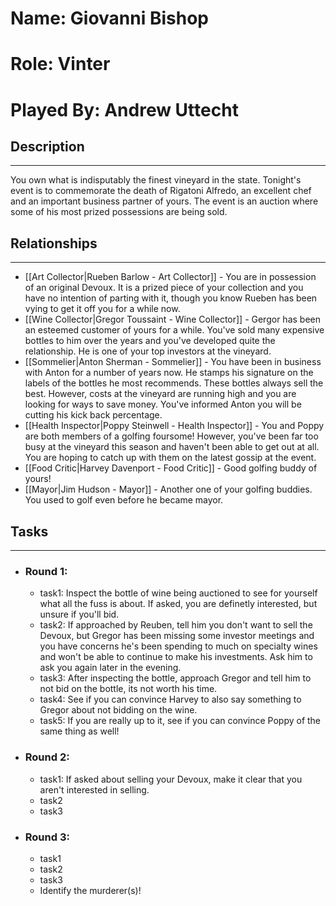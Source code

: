 # Name: Giovanni Bishop
# Role: Vinter
# Played By: Andrew Uttecht

## Description
---
You own what is indisputably the finest vineyard in the state. Tonight's event is to commemorate the death of Rigatoni Alfredo, an excellent chef and an important business partner of yours. The event is an auction where some of his most prized possessions are being sold.

## Relationships
---
- [[Art Collector|Rueben Barlow - Art Collector]]  - You are in possession of an original Devoux. It is a prized piece of your collection and you have no intention of parting with it, though you know Rueben has been vying to get it off you for a while now.
- [[Wine Collector|Gregor Toussaint - Wine Collector]] - Gergor has been an esteemed customer of yours for a while. You've sold many expensive bottles to him over the years and you've developed quite the relationship. He is one of your top investors at the vineyard.
- [[Sommelier|Anton Sherman - Sommelier]] - You have been in business with Anton for a number of years now. He stamps his signature on the labels of the bottles he most recommends. These bottles always sell the best. However, costs at the vineyard are running high and you are looking for ways to save money. You've informed Anton you will be cutting his kick back percentage.
- [[Health Inspector|Poppy Steinwell - Health Inspector]] - You and Poppy are both members of a golfing foursome!  However, you've been far too busy at the vineyard this season and haven't been able to get out at all. You are hoping to catch up with them on the latest gossip at the event.
- [[Food Critic|Harvey Davenport - Food Critic]] - Good golfing buddy of yours! 
- [[Mayor|Jim Hudson - Mayor]] - Another one of your golfing buddies. You used to golf even before he became mayor.

## Tasks
___
- ### Round 1: 
	- task1:  Inspect the bottle of wine being auctioned to see for yourself what all the fuss is about. If asked, you are definetly interested, but unsure if you'll bid.
	- task2: If approached by Reuben, tell him you don't want to sell the Devoux, but Gregor has been missing some investor meetings and you have concerns he's been spending to much on specialty wines and won't be able to continue to make his investments. Ask him to ask you again later in the evening.
	- task3:  After inspecting the bottle, approach Gregor and tell him to not bid on the bottle, its not worth his time.
	- task4: See if you can convince Harvey to also say something to Gregor about not bidding on the wine.
	- task5: If you are really up to it, see if you can convince Poppy of the same thing as well!
- ### Round 2:
	- task1: If asked about selling your Devoux, make it clear that you aren't interested in selling.
	- task2
	- task3
- ### Round 3:
	- task1
	- task2
	- task3
	- Identify the murderer(s)!

